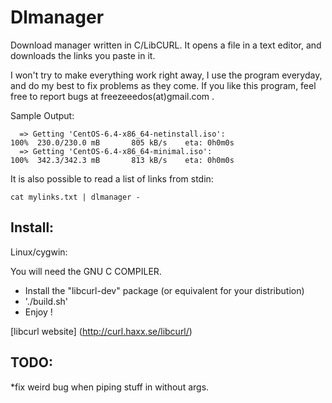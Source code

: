 Dlmanager
========
Download manager written in C/LibCURL. It opens a file in a text editor, and downloads the links you paste in it.

I won't try to make everything work right away, I use the program everyday, and do my best to fix problems as they come.
If you like this program, feel free to report bugs at freezeeedos(at)gmail.com .

Sample Output:

      => Getting 'CentOS-6.4-x86_64-netinstall.iso':
    100%  230.0/230.0 mB       805 kB/s    eta: 0h0m0s     
      => Getting 'CentOS-6.4-x86_64-minimal.iso':
    100%  342.3/342.3 mB       813 kB/s    eta: 0h0m0s
    
It is also possible to read a list of links from stdin:

    cat mylinks.txt | dlmanager -

Install:
--------

Linux/cygwin:

You will need the GNU C COMPILER.

* Install the "libcurl-dev" package (or equivalent for your distribution)
* './build.sh'
* Enjoy !

[libcurl website] (http://curl.haxx.se/libcurl/)

TODO: 
-----
*fix weird bug when piping stuff in without args.
